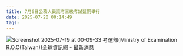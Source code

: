 ```yaml
---
title: 7月6日公務人員高考三級考試延期舉行
date: 2025-07-20 00:14:49
tags:
---
```

![Screenshot 2025-07-19 at 00-09-33 考選部(Ministry of Examination R.O.C(Taiwan))全球資訊網 - 最新消息](/myimages/Screenshot2025-07-19at00-09-33MinistryofExaminationROCTaiwan.png)